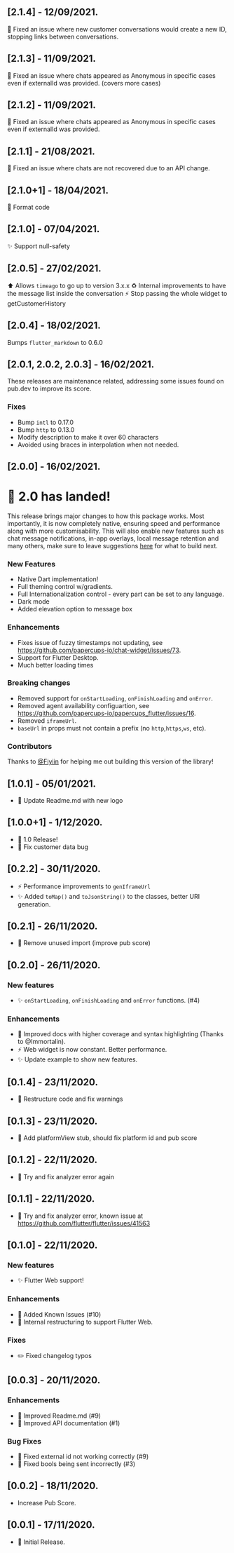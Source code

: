 ## [2.1.4] - 12/09/2021.
🐛 Fixed an issue where new customer conversations would create a new ID, stopping links between conversations.

## [2.1.3] - 11/09/2021.
🐛 Fixed an issue where chats appeared as Anonymous in specific cases even if externalId was provided. (covers more cases)

## [2.1.2] - 11/09/2021.
🐛 Fixed an issue where chats appeared as Anonymous in specific cases even if externalId was provided.

## [2.1.1] - 21/08/2021.
🐛 Fixed an issue where chats are not recovered due to an API change.

## [2.1.0+1] - 18/04/2021.
🎨 Format code

## [2.1.0] - 07/04/2021.
✨ Support null-safety

## [2.0.5] - 27/02/2021.
⬆️ Allows `timeago` to go up to version 3.x.x
♻️ Internal improvements to have the message list inside the conversation
⚡️ Stop passing the whole widget to getCustomerHistory

## [2.0.4] - 18/02/2021.
Bumps `flutter_markdown` to 0.6.0

## [2.0.1, 2.0.2, 2.0.3] - 16/02/2021.
These releases are maintenance related, addressing some issues found on pub.dev to improve its score.

### Fixes
* Bump `intl` to 0.17.0
* Bump `http` to 0.13.0
* Modify description to make it over 60 characters
* Avoided using braces in interpolation when not needed. 

## [2.0.0] - 16/02/2021.

# 🎉 2.0 has landed!
This release brings major changes to how this package works. Most importantly, it is now completely native, ensuring speed and performance along with more customisability. This will also enable new features such as chat message notifications, in-app overlays, local message retention and many others, make sure to leave suggestions [here](https://github.com/papercups-io/papercups_flutter) for what to build next.

### New Features
* Native Dart implementation!
* Full theming control w/gradients.
* Full Internationalization control - every part can be set to any language.
* Dark mode
* Added elevation option to message box

### Enhancements
* Fixes issue of fuzzy timestamps not updating, see https://github.com/papercups-io/chat-widget/issues/73.
* Support for Flutter Desktop.
* Much better loading times

### Breaking changes
* Removed support for `onStartLoading`, `onFinishLoading` and `onError`.
* Removed agent availability configuartion, see https://github.com/papercups-io/papercups_flutter/issues/16.
* Removed `iframeUrl`.
* `baseUrl` in props must not contain a prefix (no `http`,`https`,`ws`, etc).

### Contributors
Thanks to [@Fiyiin](https://github.com/Fiyiin) for helping me out building this version of the library!

## [1.0.1] - 05/01/2021.

* 🍱 Update Readme.md with new logo


## [1.0.0+1] - 1/12/2020.

* 🎉 1.0 Release!
* 🐛 Fix customer data bug

## [0.2.2] - 30/11/2020.

* ⚡️ Performance improvements to `genIframeUrl`
* ✨ Added `toMap()` and `toJsonString()` to the classes, better URI generation.

## [0.2.1] - 26/11/2020.

* 🚨 Remove unused import (improve pub score)

## [0.2.0] - 26/11/2020.

### New features
* ✨ `onStartLoading`, `onFinishLoading` and `onError` functions. (#4)

### Enhancements
* 📝 Improved docs with higher coverage and syntax highlighting (Thanks to @Immortalin).
* ⚡️ Web widget is now constant. Better performance.
* ✨ Update example to show new features.

## [0.1.4] - 23/11/2020.

* 🎨 Restructure code and fix warnings

## [0.1.3] - 23/11/2020.

* 🐛 Add platformView stub, should fix platform id and pub score

## [0.1.2] - 22/11/2020.

* 🐛 Try and fix analyzer error again

## [0.1.1] - 22/11/2020.

* 🐛 Try and fix analyzer error, known issue at https://github.com/flutter/flutter/issues/41563

## [0.1.0] - 22/11/2020.

### New features
* ✨ Flutter Web support!

### Enhancements
* 📝 Added Known Issues (#10)
* 🎨 Internal restructuring to support Flutter Web.

### Fixes
* ✏️ Fixed changelog typos

## [0.0.3] - 20/11/2020.

### Enhancements
* 📝 Improved Readme.md (#9)
* 📝 Improved API documentation (#1)

### Bug Fixes
* 🐛 Fixed external id not working correctly (#9)
* 🐛 Fixed bools being sent incorrectly (#3)

## [0.0.2] - 18/11/2020.

* Increase Pub Score.

## [0.0.1] - 17/11/2020.

* 🎉 Initial Release.
